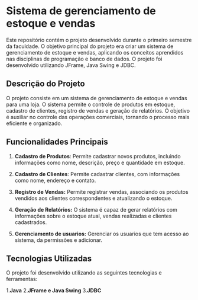 # Sistema de gerenciamento de estoque e vendas
Este repositório contém o projeto desenvolvido durante o primeiro semestre da faculdade. O objetivo principal do projeto era criar um sistema de gerenciamento de estoque e vendas, 
aplicando os conceitos aprendidos nas disciplinas de programação e banco de dados. O projeto foi desenvolvido utilizando JFrame, Java Swing e JDBC.

## Descrição do Projeto
O projeto consiste em um sistema de gerenciamento de estoque e vendas para uma loja. O sistema permite o controle de produtos em estoque, cadastro de clientes, 
registro de vendas e geração de relatórios. O objetivo é auxiliar no controle das operações comerciais, tornando o processo mais eficiente e organizado.

## Funcionalidades Principais

1. **Cadastro de Produtos**: Permite cadastrar novos produtos, incluindo informações como nome, descrição, preço e quantidade em estoque.

2. **Cadastro de Clientes**: Permite cadastrar clientes, com informações como nome, endereço e contato.

3. **Registro de Vendas:** Permite registrar vendas, associando os produtos vendidos aos clientes correspondentes e atualizando o estoque.

4. **Geração de Relatórios:** O sistema é capaz de gerar relatórios com informações sobre o estoque atual, vendas realizadas e clientes cadastrados.

5. **Gerenciamento de usuarios:** Gerenciar os usuarios que tem acesso ao sistema, da permissões e adicionar.

## Tecnologias Utilizadas

O projeto foi desenvolvido utilizando as seguintes tecnologias e ferramentas:

1.**Java**
2.**JFrame e Java Swing**
3.**JDBC**
